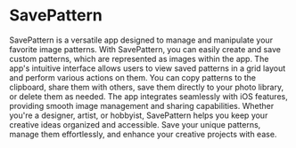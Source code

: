 # SavePattern
SavePattern is a versatile app designed to manage and manipulate your favorite image patterns. With SavePattern, you can easily create and save custom patterns, which are represented as images within the app. The app's intuitive interface allows users to view saved patterns in a grid layout and perform various actions on them. You can copy patterns to the clipboard, share them with others, save them directly to your photo library, or delete them as needed. The app integrates seamlessly with iOS features, providing smooth image management and sharing capabilities. Whether you're a designer, artist, or hobbyist, SavePattern helps you keep your creative ideas organized and accessible. Save your unique patterns, manage them effortlessly, and enhance your creative projects with ease.
